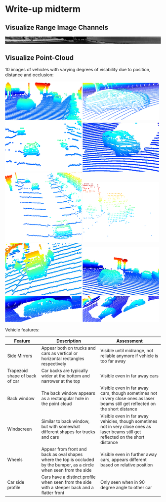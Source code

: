 # Write-up midterm

## Visualize Range Image Channels

<img src="img/RangeImageChannels.PNG"/>

## Visualize Point-Cloud

10 images of vehicles with varying degrees of visability due to position, distance and occlusion:

<img src="img/WheelsRoofTrapezoid.PNG" width="49%"/>
<img src="img/Headlights.PNG" width="49%"/>
<img src="img/FarAwayPartiallyOccluded.PNG" width="49%"/>
<img src="img/FrontMirrorsWheels.PNG" width="49%"/>
<img src="img/RearWindowWheelsTrapezoid.PNG" width="49%"/>
<img src="img/TruckFarAway.PNG" width="49%"/>
<img src="img/Truck.PNG" width="49%"/>
<img src="img/MirrorsRearWindow.PNG" width="49%"/>
<img src="img/WheelsSideWindows.PNG" width="49%"/>
<img src="img/PartiallyOccluded.PNG" width="49%"/>

Vehicle features: 

| Feature | Description | Assessment |
|---------|-------------|------------|
| Side Mirrors | Appear both on trucks and cars as vertical or horizontal rectangles respectively | Visible until midrange, not reliable anymore if vehicle is too far away |
| Trapezoid shape of back of car | Car backs are typically wider at the bottom and narrower at the top | Visible even in far away cars |
| Back window | The back window appears as a rectangular hole in the point cloud | Visible even in far away cars, though sometimes not in very close ones as laser beams still get reflected on the short distance |
| Windscreen | Similar to back window, but with somewhat different shapes for trucks and cars | Visible even in far away vehicles, though sometimes not in very close ones as laser beams still get reflected on the short distance |
| Wheels | Appear from front and back as oval shapes where the top is occluded by the bumper, as a circle when seen from the side | Visible even in further away cars, appears different based on relative position |
| Car side profile | Cars have a distinct profile when seen from the side with a steeper back and a flatter front | Only seen when in 90 degree angle to other car |

